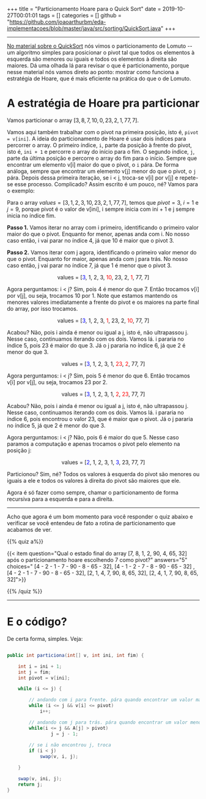 +++
title = "Particionamento Hoare para o Quick Sort"
date = 2019-10-27T00:01:01
tags = []
categories = []
github = "https://github.com/joaoarthurbm/eda-implementacoes/blob/master/java/src/sorting/QuickSort.java"
+++

***

<a class="external" href="https://joaoarthurbm.github.io/eda/posts/quick-sort">No material sobre o QuickSort</a> nós vimos o particionamento de Lomuto -- um algoritmo simples para posicionar o pivot tal que todos os elementos à esquerda são menores ou iguais e todos os elementos à direita são maiores. Dá uma olhada lá para revisar o que é particionamento, porque nesse material nós vamos direto ao ponto: mostrar como funciona a estratégia de Hoare, que é mais eficiente na prática do que o de Lomuto.


# A estratégia de Hoare pra particionar

Vamos particionar o array $[3, 8, 7, 10, 0, 23, 2, 1, 77, 7]$. 

Vamos aqui também trabalhar com o pivot na primeira posição, isto é, `pivot = v[ini]`. A ideia do particionamento de Hoare é usar dois índices para percorrer o array. O primeiro índice, `i`, parte da posição à frente do pivot, isto é, `ini + 1` e percorre o array do início para o fim. O segundo índice,  `j`, parte da última posição e percorre o array do fim para o início. Sempre que encontrar um elemento v[i] maior do que o pivot, o `i` pára. De forma análoga, sempre que encontrar um elemento v[j] menor do que o pivot, o `j` pára. Depois dessa primeira iteração, se i < j, troca-se v[i] por v[j] e repete-se esse processo. Complicado? Assim escrito é um pouco, né? Vamos para o exemplo:

Para o array $values = [3, 1, 2, 3, 10, 23, 2, 1, 77, 7]$, temos que $pivot = 3$, $i = 1$ e $j = 9$, porque pivot é o valor de v[ini], i sempre inicia com ini + 1 e j sempre inicia no índice fim. 

**Passo 1.** Vamos iterar no array com i primeiro, identificando o primeiro valor maior do que o pivot. Enquanto for menor, apenas anda com i. No nosso caso então, i vai parar no índice 4, já que 10 é maior que o pivot 3.

**Passo 2.** Vamos iterar com j agora, identificando o primeiro valor menor do que o pivot. Enquanto for maior, apenas anda com j para trás. No nosso caso então, j vai parar no índice 7, já que 1 é menor que o pivot 3.

<p align="center">values = [<font color="blue">3</font>, 1, 2, 3, <font color="red">10</font>, 23, 2, <font color="red">1</font>, 77, 7]</p>

Agora perguntamos: i < j? Sim, pois 4 é menor do que 7. Então trocamos v[i] por v[j], ou seja, trocamos 10 por 1. Note que estamos mantendo os menores valores imediatamente a frente do pivot e os maiores na parte final do array, por isso trocamos.

<p align="center">values = [<font color="blue">3</font>, 1, 2, 3, <font color="red">1</font>, 23, 2, <font color="red">10</font>, 77, 7]</p>


Acabou? Não, pois i ainda é menor ou igual a j, isto é, não ultrapassou j. Nesse caso, continuamos iterando com os dois. Vamos lá. i pararia no índice 5, pois 23 é maior do que 3. Já o j pararia no índice 6, já que 2 é menor do que 3.

<p align="center">values = [<font color="blue">3</font>, 1, 2, 3, 1, <font color="red">23</font>, <font color="red">2</font>, 77, 7]</p>


Agora perguntamos: i < j? Sim, pois 5 é menor do que 6. Então trocamos v[i] por v[j], ou seja, trocamos 23 por 2.

<p align="center">values = [<font color="blue">3</font>, 1, 2, 3, 1, <font color="red">2</font>, <font color="red">23</font>, 77, 7]</p>

Acabou? Não, pois i ainda é menor ou igual a j, isto é, não ultrapassou j. Nesse caso, continuamos iterando com os dois. Vamos lá. i pararia no índice 6, pois encontrou o valor 23, que é maior que o pivot. Já o j pararia no índice 5, já que 2 é menor do que 3. 

Agora perguntamos: i < j? Não, pois 6 é maior do que 5. Nesse caso paramos a computação e apenas trocamos o pivot pelo elemento na posição j:


<p align="center">values = [<font color="blue">2</font>, 1, 2, 3, 1, <font color="blue">3</font>, 23, 77, 7]</p>

Particionou? Sim, né? Todos os valores à esquerda do pivot são menores ou iguais a ele e todos os valores à direita do pivot são maiores que ele.

Agora é só fazer como sempre, chamar o particionamento de forma recursiva para a esquerda e para a direita.

***

Acho que agora é um bom momento para você responder o quiz abaixo e verificar se você entendeu de fato a rotina de particionamento que acabamos de ver.

{{% quiz a%}}

{{< item question="Qual o estado final do array [7, 8, 1, 2, 90, 4, 65, 32] após o particionamento hoare escolhendo 7 como pivot?" answers="5" choices=" [4 - 2 - 1 - 7 - 90 - 8 - 65 - 32], [4 - 1 - 2 - 7 - 8 - 90 - 65 - 32] , [4 - 2 - 1 - 7 - 90 - 8 - 65 - 32], [2, 1, 4, 7, 90, 8, 65, 32], [2, 4, 1, 7, 90, 8, 65, 32]">}}


{{% /quiz %}}

***


# E o código?

De certa forma, simples. Veja:

```java 

public int particiona(int[] v, int ini, int fim) {

	int i = ini + 1;
	int j = fim;
	int pivot = v[ini];

	while (i <= j) {

		// andando com i para frente. pára quando encontrar um valor maior que o pivot
		while (i <= j && v[i] <= pivot)
			i++;

		// andando com j para trás. pára quando encontrar um valor menor ou igual ao pivot
		while(i <= j && A[j] > pivot)
                j = j - 1;
         
        // se i não encontrou j, troca
        if (i < j)
        	swap(v, i, j);

	}

	swap(v, ini, j);
	return j;
}

```
